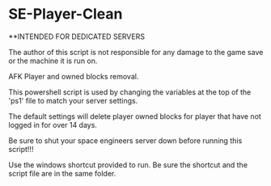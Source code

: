 SE-Player-Clean
===============
**INTENDED FOR DEDICATED SERVERS

The author of this script is not responsible for any damage to the game save or the machine it is run on.

AFK Player and owned blocks removal.

This powershell script is used by changing the variables at the top of the 'ps1' file to match your server settings.

The default settings will delete player owned blocks for player that have not logged in for over 14 days.

Be sure to shut your space engineers server down before running this script!!!

Use the windows shortcut provided to run. Be sure the shortcut and the script file are in the same folder.

